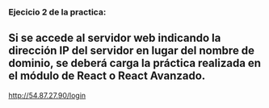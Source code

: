 ### Ejecicio 2 de la practica:
  ## Si se accede al servidor web indicando la dirección IP del servidor en lugar del nombre de dominio, se deberá carga la práctica realizada en el módulo de React o React Avanzado.



http://54.87.27.90/login